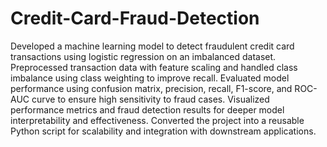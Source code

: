# Credit-Card-Fraud-Detection
Developed a machine learning model to detect fraudulent credit card transactions using logistic regression on an imbalanced dataset.
Preprocessed transaction data with feature scaling and handled class imbalance using class weighting to improve recall.
Evaluated model performance using confusion matrix, precision, recall, F1-score, and ROC-AUC curve to ensure high sensitivity to fraud cases.
Visualized performance metrics and fraud detection results for deeper model interpretability and effectiveness.
Converted the project into a reusable Python script for scalability and integration with downstream applications.
